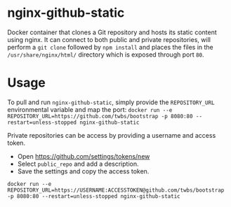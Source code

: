 # nginx-github-static
Docker container that clones a Git repository and hosts its static content using nginx. It can connect to both public and private repositories, will perform a `git clone` followed by `npm install` and places the files in the `/usr/share/nginx/html/` directory which is exposed through port `80`.

# Usage

To pull and run `nginx-github-static`, simply provide the `REPOSITORY_URL` environmental variable and map the port:
`docker run --e REPOSITORY_URL=https://github.com/twbs/bootstrap -p 8080:80 --restart=unless-stopped nginx-github-static`

Private repositories can be access by providing a username and access token.

* Open https://github.com/settings/tokens/new
* Select `public_repo` and add a description.
* Save the settings and copy the access token.

`docker run --e REPOSITORY_URL=https://USERNAME:ACCESSTOKEN@github.com/twbs/bootstrap -p 8080:80 --restart=unless-stopped nginx-github-static`
